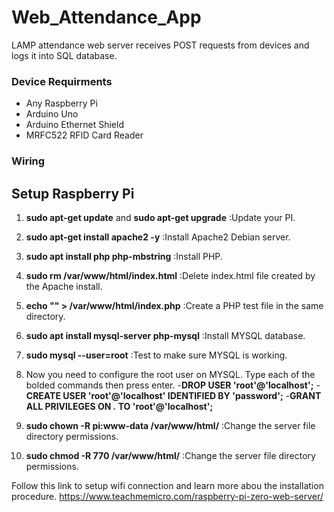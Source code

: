 # Web_Attendance_App
LAMP attendance web server receives POST requests from devices and logs it into SQL database. 

### Device Requirments
- Any Raspberry Pi
- Arduino Uno
- Arduino Ethernet Shield
- MRFC522 RFID Card Reader


### Wiring



## Setup Raspberry Pi

1. **sudo apt-get update** and **sudo apt-get upgrade** :Update your PI.

2. **sudo apt-get install apache2 -y** :Install Apache2 Debian server.

3. **sudo apt install php php-mbstring** :Install PHP.

4. **sudo rm /var/www/html/index.html** :Delete index.html file created by the Apache install.

5. **echo "<?php phpinfo ();?>" > /var/www/html/index.php** :Create a PHP test file in the same directory.

6. **sudo apt install mysql-server php-mysql** :Install MYSQL database.

7. **sudo mysql --user=root** :Test to make sure MYSQL is working.

8. Now you need to configure the root user on MYSQL. Type each of the bolded commands then press enter.
  -**DROP USER 'root'@'localhost';**
  -**CREATE USER 'root'@'localhost' IDENTIFIED BY 'password';**
  -**GRANT ALL PRIVILEGES ON *.* TO 'root'@'localhost';**

3. **sudo chown -R pi:www-data /var/www/html/** :Change the server file directory permissions.

4. **sudo chmod -R 770 /var/www/html/** :Change the server file directory permissions.


Follow this link to setup wifi connection and learn more abou the installation procedure. 
https://www.teachmemicro.com/raspberry-pi-zero-web-server/

